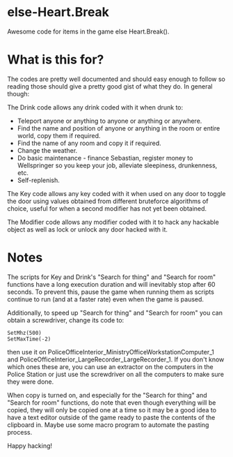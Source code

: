 # else-Heart.Break
Awesome code for items in the game else Heart.Break().

# What is this for?
The codes are pretty well documented and should easy enough to follow so reading those should give a pretty good gist of what they do. In general though:

The Drink code allows any drink coded with it when drunk to:
* Teleport anyone or anything to anyone or anything or anywhere.
* Find the name and position of anyone or anything in the room or entire world, copy them if required.
* Find the name of any room and copy it if required.
* Change the weather.
* Do basic maintenance - finance Sebastian, register money to Wellspringer so you keep your job, alleviate sleepiness, drunkenness, etc.
* Self-replenish.

The Key code allows any key coded with it when used on any door to toggle the door using values obtained from different bruteforce algorithms of choice, useful for when a second modifier has not yet been obtained.

The Modifier code allows any modifier coded with it to hack any hackable object as well as lock or unlock any door hacked with it.

# Notes
The scripts for Key and Drink's "Search for thing" and "Search for room" functions have a long execution duration and will inevitably stop after 60 seconds. To prevent this, pause the game when running them as scripts continue to run (and at a faster rate) even when the game is paused.

Additionally, to speed up "Search for thing" and "Search for room" you can obtain a screwdriver, change its code to:

```
SetMhz(500)
SetMaxTime(-2)
```

then use it on PoliceOfficeInterior_MinistryOfficeWorkstationComputer_1 and PoliceOfficeInterior_LargeRecorder_LargeRecorder_1. If you don't know which ones these are, you can use an extractor on the computers in the Police Station or just use the screwdriver on all the computers to make sure they were done.

When copy is turned on, and especially for the "Search for thing" and "Search for room" functions, do note that even though everything will be copied, they will only be copied one at a time so it may be a good idea to have a text editor outside of the game ready to paste the contents of the clipboard in. Maybe use some macro program to automate the pasting process.

Happy hacking!
